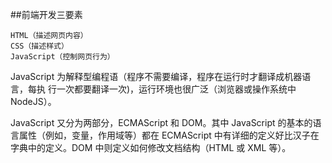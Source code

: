 ##前端开发三要素

    HTML（描述网页内容）
    CSS（描述样式）
    JavaScript（控制网页行为）

JavaScript 为解释型编程语（程序不需要编译，程序在运行时才翻译成机器语言，每执 行一次都要翻译一次)，运行环境也很广泛（浏览器或操作系统中 NodeJS）。

JavaScript 又分为两部分，ECMAScript 和 DOM。其中 JavaScript 的基本的语言属性（例如，变量，作用域等）都在 ECMAScript 中有详细的定义好比汉子在字典中的定义。DOM 中则定义如何修改文档结构（HTML 或 XML 等）。
